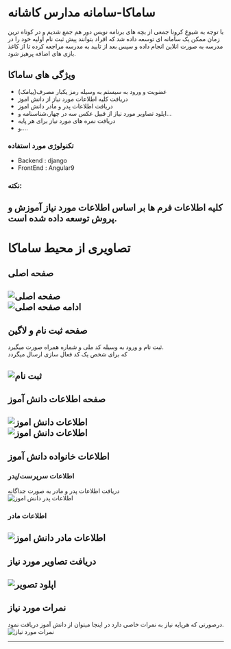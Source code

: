 
# ساماکا-سامانه مدارس کاشانه
با توجه به شیوع کرونا جمعی از بچه های برنامه نویس دور هم جمع شدیم و در کوتاه ترین زمان ممکن یک سامانه ای توسعه داده شد که افراد بتوانند پیش ثبت نام اولیه خود را در مدرسه به صورت انلاین انجام داده و سپس بعد از تایید به مدرسه مراجعه کرده تا از کاغذ بازی های اضافه پرهیز شود.


## ویژگی های ساماکا
* عضویت و ورود به سیستم به وسیله رمز یکبار مصرف(پیامک)
* دریافت کلیه اطلاعات مورد نیاز از دانش اموز
* دریافت اطلاعات پدر و مادر دانش اموز
* اپلود تصاویر مورد نیاز از قبیل عکس سه در چهار،شناسنامه و...
* دریافت نمره های مورد نیاز برای هر پایه
* و....

### تکنولوژی مورد استفاده
* Backend : django  
* FrontEnd : Angular9
  
### نکته:
کلیه اطلاعات فرم ها بر اساس اطلاعات مورد نیاز آموزش و پروش توسعه داده شده است.  
---
# تصاویری از محیط ساماکا

## صفحه اصلی

![صفحه اصلی](img/1_main_page.png)  
![ادامه صفحه اصلی](img/2_main_page_cont.png)  
---
## صفحه ثبت نام و لاگین
ثبت نام و ورود به وسیله کد ملی و شماره همراه صورت میگیرد.  
که برای شخص یک کد فعال سازی ارسال میگردد  

![ثبت نام](img/2_reg_login_page.png)  
---
## صفحه اطلاعات دانش آموز

![اطلاعات دانش اموز](img/3_student_info_page.png)  
![اطلاعات دانش اموز](img/4_student_info_cont_page.png)  
---
## اطلاعات خانواده دانش آموز

### اطلاعات سرپرست/پدر  
دریافت اطلاعات پدر و مادر به صورت جداگانه  
![اطلاعات پدر دانش اموز](img/5_info_page_father.png)  
### اطلاعات مادر 
![اطلاعات مادر دانش اموز](img/6_info_page_mother.png)  
---
## دریافت تصاویر مورد نیاز

![اپلود تصویر](img/7_upload_page.png)
---

## نمرات مورد نیاز
درصورتی که هرپایه نیاز به نمرات خاصی دارد در اینجا میتوان از دانش آموز دریافت نمود.  
![نمرات مورد نیاز](img/8_important_mark.png)

----



